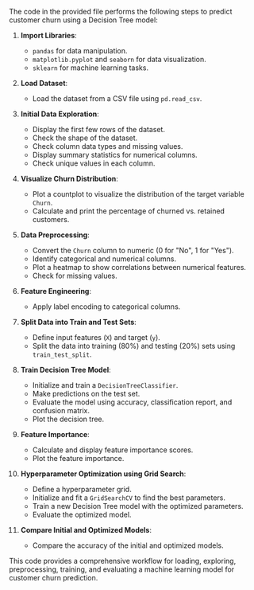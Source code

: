 The code in the provided file performs the following steps to predict customer churn using a Decision Tree model:

1. **Import Libraries**:
   - `pandas` for data manipulation.
   - `matplotlib.pyplot` and `seaborn` for data visualization.
   - `sklearn` for machine learning tasks.

2. **Load Dataset**:
   - Load the dataset from a CSV file using `pd.read_csv`.

3. **Initial Data Exploration**:
   - Display the first few rows of the dataset.
   - Check the shape of the dataset.
   - Check column data types and missing values.
   - Display summary statistics for numerical columns.
   - Check unique values in each column.

4. **Visualize Churn Distribution**:
   - Plot a countplot to visualize the distribution of the target variable `Churn`.
   - Calculate and print the percentage of churned vs. retained customers.

5. **Data Preprocessing**:
   - Convert the `Churn` column to numeric (0 for "No", 1 for "Yes").
   - Identify categorical and numerical columns.
   - Plot a heatmap to show correlations between numerical features.
   - Check for missing values.

6. **Feature Engineering**:
   - Apply label encoding to categorical columns.

7. **Split Data into Train and Test Sets**:
   - Define input features (`X`) and target (`y`).
   - Split the data into training (80%) and testing (20%) sets using `train_test_split`.

8. **Train Decision Tree Model**:
   - Initialize and train a `DecisionTreeClassifier`.
   - Make predictions on the test set.
   - Evaluate the model using accuracy, classification report, and confusion matrix.
   - Plot the decision tree.

9. **Feature Importance**:
   - Calculate and display feature importance scores.
   - Plot the feature importance.

10. **Hyperparameter Optimization using Grid Search**:
    - Define a hyperparameter grid.
    - Initialize and fit a `GridSearchCV` to find the best parameters.
    - Train a new Decision Tree model with the optimized parameters.
    - Evaluate the optimized model.

11. **Compare Initial and Optimized Models**:
    - Compare the accuracy of the initial and optimized models.

This code provides a comprehensive workflow for loading, exploring, preprocessing, training, and evaluating a machine learning model for customer churn prediction.
